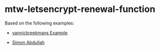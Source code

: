 # mtw-letsencrypt-renewal-function

Based on the following examples:

- [yannickreekmans Example](https://blog.yannickreekmans.be/use-lets-encrypt-in-an-azure-function-for-an-azure-web-app/#:~:text=Go%20into%20the%20Azure%20Portal%20and%20open%20the%20Azure%20Function,first%20day%20of%20every%20month.)

- [Simon Abdullah](https://medium.com/@simonabdullah/azure-functions-to-automate-lets-encrypt-certificate-renewal-for-azure-app-service-23d29666dfb9)